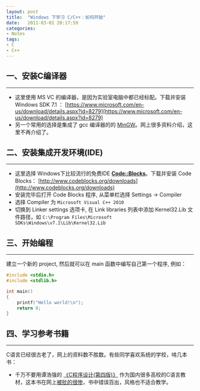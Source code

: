 ```yaml
---
layout: post
title:  "Windows 下学习 C/C++：如何开始"
date:   2011-03-01 20:17:59
categories: 
- Notes 
tags:	
- C
- C++
---
```


## 一、安装C编译器 ##
---
- 这里使用 MS VC 的编译器，是因为实验室电脑中都已经标配。下载并安装 Windows SDK 7.1 ： [https://www.microsoft.com/en-us/download/details.aspx?id=8279](https://www.microsoft.com/en-us/download/details.aspx?id=8279)
- 另一个常用的选择是集成了 gcc 编译器的的 [MinGW](http://www.mingw.org/)。网上很多资料介绍，这里不再介绍了。

## 二、安装集成开发环境(IDE)
---
- 这里选择 Windows下比较流行的免费IDE **[Code::Blocks](http://www.codeblocks.org/)**。下载并安装 Code Blocks： [http://www.codeblocks.org/downloads](http://www.codeblocks.org/downloads)
- 安装完毕后打开 Code Blocks 程序, 从菜单栏选择 Settings -> Compiler
- 选择 Compiler 为 `Microsoft Visual C++ 2010`
- 切换到 Linker settings 选项卡, 在 Link libraries 列表中添加 Kernel32.Lib 文件路径，如 `C:\Program Files\Microsoft SDKs\Windows\v7.1\Lib\Kernel32.Lib`

## 三、开始编程
---
建立一个新的 project, 然后就可以在 main 函数中编写自己第一个程序, 例如：

```c
#include <stdio.h>
#include <stdlib.h>

int main()
{
    printf("Hello world!\n");
    return 0;
}
```

## 四、学习参考书籍
---
C语言已经很古老了，网上的资料数不胜数。有些同学喜欢系统的学校，啃几本书：

- 千万不要用谭浩强的 [《C程序设计(第四版)》](https://book.douban.com/subject/4864940/) 作为国内很多高校的C语言教材，这本书在网上[被批的很惨](https://www.zhihu.com/question/19904116)，书中错误百出，风格也不适合教学。
